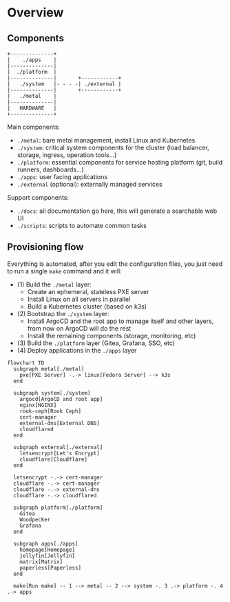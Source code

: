 # Overview

## Components

```
+--------------+
|    ./apps    |
|--------------|
|  ./platform  |
|--------------|       +------------+
|   ./system   |- - - -| ./external |
|--------------|       +------------+
|   ./metal    |
|--------------|
|   HARDWARE   |
+--------------+
```

Main components:

- `./metal`: bare metal management, install Linux and Kubernetes
- `./system`: critical system components for the cluster (load balancer, storage, ingress, operation tools...)
- `./platform`: essential components for service hosting platform (git, build runners, dashboards...)
- `./apps`: user facing applications
- `./external` (optional): externally managed services

Support components:

- `./docs`: all documentation go here, this will generate a searchable web UI
- `./scripts`: scripts to automate common tasks

## Provisioning flow

Everything is automated, after you edit the configuration files, you just need to run a single `make` command and it will:

- (1) Build the `./metal` layer:
    - Create an ephemeral, stateless PXE server
    - Install Linux on all servers in parallel
    - Build a Kubernetes cluster (based on k3s)
- (2) Bootstrap the `./system` layer:
    - Install ArgoCD and the root app to manage itself and other layers, from now on ArgoCD will do the rest
    - Install the remaining components (storage, monitoring, etc)
- (3) Build the `./platform` layer (Gitea, Grafana, SSO, etc)
- (4) Deploy applications in the `./apps` layer

```mermaid
flowchart TD
  subgraph metal[./metal]
    pxe[PXE Server] -.-> linux[Fedora Server] --> k3s
  end

  subgraph system[./system]
    argocd[ArgoCD and root app]
    nginx[NGINX]
    rook-ceph[Rook Ceph]
    cert-manager
    external-dns[External DNS]
    cloudflared
  end

  subgraph external[./external]
    letsencrypt[Let's Encrypt]
    cloudflare[Cloudflare]
  end

  letsencrypt -.-> cert-manager
  cloudflare -.-> cert-manager
  cloudflare -.-> external-dns
  cloudflare -.-> cloudflared

  subgraph platform[./platform]
    Gitea
    Woodpecker
    Grafana
  end

  subgraph apps[./apps]
    homepage[Homepage]
    jellyfin[Jellyfin]
    matrix[Matrix]
    paperless[Paperless]
  end

  make[Run make] -- 1 --> metal -- 2 --> system -. 3 .-> platform -. 4 .-> apps
```
